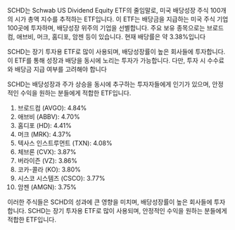 SCHD는 Schwab US Dividend Equity ETF의 줄임말로, 미국 배당성장 주식 100개의 시가 총액 지수를 추적하는 ETF입니다. 이 ETF는 배당금을 지급하는 미국 주식 기업 100곳에 투자하며, 배당성장 위주의 기업을 선별합니다. 주요 보유 종목으로는 브로드컴, 애브비, 머크, 홈디포, 암젠 등이 있습니다. 현재 배당률은 약 3.38%입니다

SCHD는 장기 투자용 ETF로 많이 사용되며, 배당성장률이 높은 회사들에 투자합니다. 이 ETF를 통해 성장과 배당을 동시에 노리는 투자가 가능합니다. 다만, 투자 시 수수료와 배당금 지급 여부를 고려해야 합니다

SCHD는 배당성장과 주가 상승을 동시에 추구하는 투자자들에게 인기가 있으며, 안정적인 수익을 원하는 분들에게 적합한 ETF입니다.

1. 브로드컴 (AVGO): 4.84%
2. 애브비 (ABBV): 4.70%
3. 홈디포 (HD): 4.41%
4. 머크 (MRK): 4.37%
5. 텍사스 인스트루먼트 (TXN): 4.08%
6. 체브론 (CVX): 3.87%
7. 버라이즌 (VZ): 3.86%
8. 코카-콜라 (KO): 3.80%
9. 시스코 시스템즈 (CSCO): 3.77%
10. 암젠 (AMGN): 3.75%

이러한 주식들은 SCHD의 성과에 큰 영향을 미치며, 배당성장률이 높은 회사들에 투자합니다. SCHD는 장기 투자용 ETF로 많이 사용되며, 안정적인 수익을 원하는 분들에게 적합한 ETF입니다.